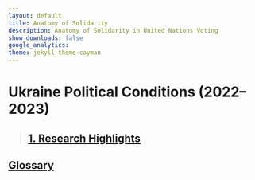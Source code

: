 ```yaml
---
layout: default
title: Anatomy of Solidarity
description: Anatomy of Solidarity in United Nations Voting
show_downloads: false
google_analytics:
theme: jekyll-theme-cayman
---
```


# Ukraine Political Conditions (2022–2023)
>  ## [1. Research Highlights](https://sobolsky.github.io/upc/)

## [Glossary](https://sobolsky.github.io/un/glossary)
